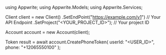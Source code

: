 using Appwrite;
using Appwrite.Models;
using Appwrite.Services;

Client client = new Client()
    .SetEndPoint("https://example.com/v1") // Your API Endpoint
    .SetProject("<YOUR_PROJECT_ID>"); // Your project ID

Account account = new Account(client);

Token result = await account.CreatePhoneToken(
    userId: "<USER_ID>",
    phone: "+12065550100"
);